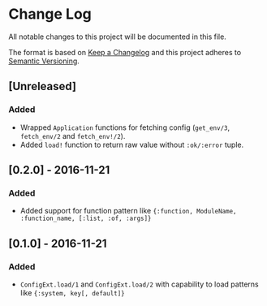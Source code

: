 # Change Log

All notable changes to this project will be documented in this file.

The format is based on [Keep a Changelog](http://keepachangelog.com/) and this project adheres to [Semantic Versioning](http://semver.org/).

## [Unreleased]
### Added
- Wrapped `Application` functions for fetching config (`get_env/3`, `fetch_env/2` and `fetch_env!/2`).
- Added `load!` function to return raw value without `:ok/:error` tuple.

## [0.2.0] - 2016-11-21
### Added
- Added support for function pattern like `{:function, ModuleName, :function_name, [:list, :of, :args]}`

## [0.1.0] - 2016-11-21
### Added
- `ConfigExt.load/1` and `ConfigExt.load/2` with capability to load patterns like `{:system, key[, default]}`
